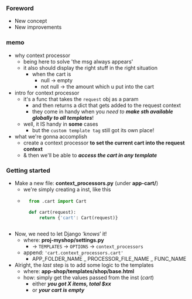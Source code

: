 
### Foreword 
- New concept 
- New improvements 

### memo
- why context processor 
    - being here to solve 'the msg <ur cart is empty> always appears'
    - it also should display the right stuff in the right situation 
        - when the cart is 
            - null      ->  empty
            - not null  ->  the amount which u put into the cart 
- intro for context processor 
    - it's a func that takes the ```request``` obj as a param
        - and then returns a dict that gets added to the request context 
        - they come in handy when you *need to* ***make sth available globally to all templates***!
    - well, it IS handy in **some** cases
        - but the ```custom template tag``` still got its own place!
- what we're gonna accomplish 
    - create a context processor **to set the current cart into the request context**
    - & then we'll be able to ***access the cart in any template***
    
### Getting started 
- Make a new file: **context_processors.py** (under **app-cart/**)
    - we're simply creating a inst, like this 
    - ```python
        from .cart import Cart
        
        def cart(request):
            return {'cart': Cart(request)}
    ```

- Now, we need to let Django ‘*knows*’ it!
    - where: **proj-myshop/settings.py** 
        - -> ```TEMPLATES``` -> ```OPTIONS``` -> ```context_processors```
    - append: ```'cart.context_processors.cart'```
        - APP_FOLDER_NAME _ PROCESSOR_FILE_NAME _ FUNC_NAME
- Alright, the *last* step is to add some logic to the templates 
    - where: **app-shop/templates/shop/base.html**
    - how: simply get the values passed from the inst (*cart*)
        - either ***you got X items, total $xx***
        - or ***your cart is empty***


